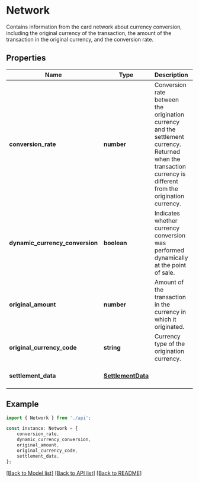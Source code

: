 # Network

Contains information from the card network about currency conversion, including the original currency of the transaction, the amount of the transaction in the original currency, and the conversion rate.

## Properties

Name | Type | Description | Notes
------------ | ------------- | ------------- | -------------
**conversion_rate** | **number** | Conversion rate between the origination currency and the settlement currency.  Returned when the transaction currency is different from the origination currency. | [optional] [default to undefined]
**dynamic_currency_conversion** | **boolean** | Indicates whether currency conversion was performed dynamically at the point of sale. | [optional] [default to false]
**original_amount** | **number** | Amount of the transaction in the currency in which it originated. | [optional] [default to undefined]
**original_currency_code** | **string** | Currency type of the origination currency. | [optional] [default to undefined]
**settlement_data** | [**SettlementData**](SettlementData.md) |  | [optional] [default to undefined]

## Example

```typescript
import { Network } from './api';

const instance: Network = {
    conversion_rate,
    dynamic_currency_conversion,
    original_amount,
    original_currency_code,
    settlement_data,
};
```

[[Back to Model list]](../README.md#documentation-for-models) [[Back to API list]](../README.md#documentation-for-api-endpoints) [[Back to README]](../README.md)
